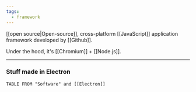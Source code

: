 ```yaml
---
tags:
  - framework
---
```

[[open source|Open-source]], cross-platform [[JavaScript]] application framework developed by [[Github]].

Under the hood, it's [[Chromium]] + [[Node.js]].

---

### Stuff made in Electron

```dataview
TABLE FROM "Software" and [[Electron]]
```